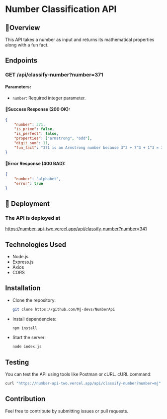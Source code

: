 # Number Classification API

## 📌Overview
This API takes a number as input and returns its mathematical properties along with a fun fact.

## Endpoints
### GET /api/classify-number?number=371
#### Parameters:
- `number`: Required integer parameter.

#### 🔹Success Response (200 OK):
```json
{
    "number": 371,
    "is_prime": false,
    "is_perfect": false,
    "properties": ["armstrong", "odd"],
    "digit_sum": 11,
    "fun_fact": "371 is an Armstrong number because 3^3 + 7^3 + 1^3 = 371"
}
```

#### 🔹Error Response (400 BAD):
```json
{
    "number": "alphabet",
    "error": true
}
```

## 🚀 Deployment
### The API is deployed at 
https://number-api-two.vercel.app/api/classify-number?number=341

## Technologies Used
- Node.js
- Express.js
- Axios
- CORS

## Installation
- Clone the repository:
  ```sh
  git clone https://github.com/Mj-devs/NumberApi
  ```
  
- Install dependencies: 
    ```sh
    npm install
    ```
- Start the server: 
    ```sh
    node index.js
    ```

## Testing
You can test the API using tools like Postman or cURL.
cURL command: 
```sh
curl "https://number-api-two.vercel.app/api/classify-number?number=mj"
```

## Contribution
Feel free to contribute by submitting issues or pull requests.
